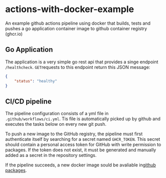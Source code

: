 # actions-with-docker-example
An example github actions pipeline using docker that builds, tests and pushes a go application container image to github container registry (ghcr.io)

## Go Application
The application is a very simple go rest api that provides a singe endpoint `/healthcheck`. `GET`requests to this endpoint return this JSON message: 
```json
{
    "status": "healthy"
}
```

## CI/CD pipeline
The pipeline configuration consists of a yml file in `.github/workflows/ci.yml`. Tis file is automatically picked up by github and executes the tasks below on every new git push.

To push a new image to the GitHub registry, the pipeline must first authenticate itself by searching for a secret named `GHCR_TOKEN`. This secret should contain a personal access token for GitHub with write permission to packages. If the token does not exist, it must be generated and manually added as a secret in the repository settings.

If the pipeline succeeds, a new docker image sould be avaliable in[github packages](https://github.com/users/joaomdsg/packages).